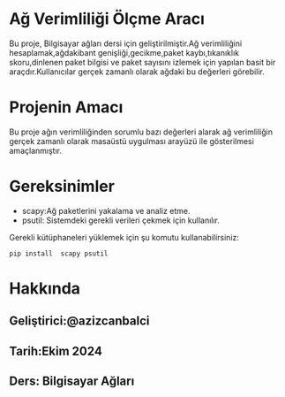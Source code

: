 # Ağ Verimliliği Ölçme Aracı
Bu proje, Bilgisayar ağları dersi için geliştirilmiştir.Ağ verimliliğini hesaplamak,ağdakibant genişliği,gecikme,paket kaybı,tıkanıklık skoru,dinlenen paket bilgisi ve paket sayısını izlemek için yapılan basit bir araçdır.Kullanıcılar gerçek zamanlı olarak ağdaki  bu değerleri görebilir.
# Projenin Amacı
Bu proje ağın verimliliğinden sorumlu bazı  değerleri alarak ağ verimliliğin  gerçek zamanlı olarak  masaüstü uygulması arayüzü ile gösterilmesi amaçlanmıştır.
# Gereksinimler 
* scapy:Ağ paketlerini yakalama ve analiz etme.
* psutil: Sistemdeki gerekli verileri çekmek için kullanılır.
  
Gerekli kütüphaneleri yüklemek için şu komutu kullanabilirsiniz:

```pip install  scapy psutil ```
# Hakkında
## Geliştirici:@azizcanbalci
## Tarih:Ekim 2024
## Ders: Bilgisayar Ağları

 
